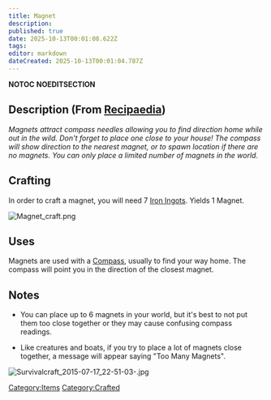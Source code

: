```yaml
---
title: Magnet
description: 
published: true
date: 2025-10-13T00:01:08.622Z
tags: 
editor: markdown
dateCreated: 2025-10-13T00:01:04.787Z
---
```


__NOTOC__ __NOEDITSECTION__

## Description (From [Recipaedia](Recipaedia "wikilink"))

*Magnets attract compass needles allowing you to find direction home
while out in the wild. Don't forget to place one close to your house\!
The compass will show direction to the nearest magnet, or to spawn
location if there are no magnets. You can only place a limited number of
magnets in the world.*

## Crafting

In order to craft a magnet, you will need 7 [Iron
Ingots](Recipaedia/Items/Iron_Ingot.md "wikilink"). Yields 1 Magnet.

![Magnet_craft.png](Magnet_craft.png "Magnet_craft.png")

## Uses

Magnets are used with a [Compass](Recipaedia/Tools/Compass.md "wikilink"), usually to find
your way home. The compass will point you in the direction of the
closest magnet.

## Notes

  - You can place up to 6 magnets in your world, but it's best to not
    put them too close together or they may cause confusing compass
    readings.

<!-- end list -->

  - Like creatures and boats, if you try to place a lot of magnets close
    together, a message will appear saying "Too Many Magnets". 

![Survivalcraft_2015-07-17_22-51-03-.jpg](Survivalcraft_2015-07-17_22-51-03-.jpg
"Survivalcraft_2015-07-17_22-51-03-.jpg")

[Category:Items](Category:Items "wikilink")
[Category:Crafted](Category:Crafted "wikilink")